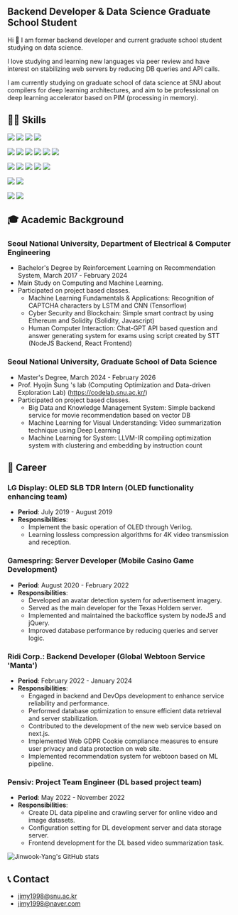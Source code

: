 ## Backend Developer & Data Science Graduate School Student
Hi 👋 I am former backend developer and current graduate school student studying on data science.

I love studying and learning new languages via peer review and have interest on stabilizing web servers by reducing DB queries and API calls.

I am currently studying on graduate school of data science at SNU about compilers for deep learning architectures, and aim to be professional on deep learning accelerator based on PIM (processing in memory).


## 👨‍💻 Skills
<img src="https://img.shields.io/badge/TypeScript-3178C6?style=flat-square&logo=TypeScript&logoColor=white"/> <img src="https://img.shields.io/badge/Javascript-F7DF1E?style=flat-square&logo=Javascript&logoColor=white"/> <img src="https://img.shields.io/badge/Python-3776AB?style=flat-square&logo=Python&logoColor=white"/> <img src="https://img.shields.io/badge/C++-00599C?style=flat-square&logo=Cplusplus&logoColor=white"/> 

<img src="https://img.shields.io/badge/Node.js-339933?style=flat-square&logo=Node.js&logoColor=white"/> <img src="https://img.shields.io/badge/jQuery-0769AD?style=flat-square&logo=jQuery&logoColor=white"/> <img src="https://img.shields.io/badge/React-61DAFB?style=flat-square&logo=React&logoColor=white"/> <img src="https://img.shields.io/badge/React Native-61DAFB?style=flat-square&logo=React&logoColor=white"/> <img src="https://img.shields.io/badge/Next.js-000000?style=flat-square&logo=Next.js&logoColor=white"/> <img src="https://img.shields.io/badge/FastAPI-009688?style=flat-square&logo=FastAPI&logoColor=white"/>

<img src="https://img.shields.io/badge/PostgreSQL-4169E1?style=flat-square&logo=PostgreSQL&logoColor=white"/> <img src="https://img.shields.io/badge/MySQL-4479A1?style=flat-square&logo=MySQL&logoColor=white"/> <img src="https://img.shields.io/badge/Oracle-F80000?style=flat-square&logo=Oracle&logoColor=white"/> <img src="https://img.shields.io/badge/BigQuery-669DF6?style=flat-square&logo=Google BigQuery&logoColor=white"/> <img src="https://img.shields.io/badge/Redis-DC382D?style=flat-square&logo=Redis&logoColor=white"/> 

<img src="https://img.shields.io/badge/Kubernetes-326CE5?style=flat-square&logo=Kubernetes&logoColor=white"/> <img src="https://img.shields.io/badge/Docker-2496ED?style=flat-square&logo=Docker&logoColor=white"/>

<img src="https://img.shields.io/badge/GCP-4285F4?style=flat-square&logo=Google Cloud&logoColor=white"/> <img src="https://img.shields.io/badge/AWS-232F3E?style=flat-square&logo=Amazon AWS&logoColor=white"/>

## 🎓 Academic Background

### Seoul National University, Department of Electrical & Computer Engineering
- Bachelor's Degree by Reinforcement Learning on Recommendation System, March 2017 - February 2024
- Main Study on Computing and Machine Learning.
- Participated on project based classes.
    - Machine Learning Fundamentals & Applications: Recognition of CAPTCHA characters by LSTM and CNN (Tensorflow)
    - Cyber Security and Blockchain: Simple smart contract by using Ethereum and Solidity (Solidity, Javascript)
    - Human Computer Interaction: Chat-GPT API based question and answer generating system for exams using script created by STT (NodeJS Backend, React Frontend)

### Seoul National University, Graduate School of Data Science
- Master's Degree, March 2024 - February 2026
- Prof. Hyojin Sung 's lab (Computing Optimization and Data-driven Exploration Lab) (https://codelab.snu.ac.kr/)
- Participated on project based classes.
    - Big Data and Knowledge Management System: Simple backend service for movie recommendation based on vector DB
    - Machine Learning for Visual Understanding: Video summarization technique using Deep Learning
    - Machine Learning for System: LLVM-IR compiling optimization system with clustering and embedding by instruction count

## 💼 Career

### LG Display: OLED SLB TDR Intern (OLED functionality enhancing team)

- **Period**: July 2019 - August 2019
- **Responsibilities**:
  - Implement the basic operation of OLED through Verilog.
  - Learning lossless compression algorithms for 4K video transmission and reception.

### Gamespring: Server Developer (Mobile Casino Game Development)

- **Period**: August 2020 - February 2022
- **Responsibilities**:
  - Developed an avatar detection system for advertisement imagery.
  - Served as the main developer for the Texas Holdem server.
  - Implemented and maintained the backoffice system by nodeJS and jQuery.
  - Improved database performance by reducing queries and server logic.

### Ridi Corp.: Backend Developer (Global Webtoon Service 'Manta')

- **Period**: February 2022 - January 2024
- **Responsibilities**:
  - Engaged in backend and DevOps development to enhance service reliability and performance.
  - Performed database optimization to ensure efficient data retrieval and server stabilization.
  - Contributed to the development of the new web service based on next.js. 
  - Implemented Web GDPR Cookie compliance measures to ensure user privacy and data protection on web site.
  - Implemented recommendation system for webtoon based on ML pipeline.

### Pensiv: Project Team Engineer (DL based project team)

- **Period**: May 2022 - November 2022
- **Responsibilities**:
  - Create DL data pipeline and crawling server for online video and image datasets.
  - Configuration setting for DL development server and data storage server.
  - Frontend development for the DL based video summarization task.


![Jinwook-Yang's GitHub stats](https://github-readme-stats.vercel.app/api?username=Jinwook-Yang&count_private=true)


## 📞 Contact
- jimy1998@snu.ac.kr
- jimy1998@naver.com
